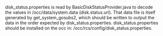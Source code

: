 disk_status.properties is read by BasicDiskStatusProvider.java to decode the values in /occ/data/system.data (disk.status.url).
That data file is itself generated by get_system_gosubs2, which should be written to output the data in the order expected by disk_status.properties.
disk_status.properties should be installed on the occ in: /occ/rcs/config/disk_status.properties.
